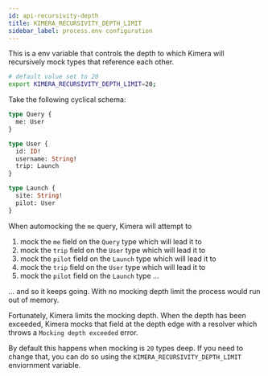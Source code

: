 ```yaml
---
id: api-recursivity-depth
title: KIMERA_RECURSIVITY_DEPTH_LIMIT
sidebar_label: process.env configuration
---
```


This is a env variable that controls the depth to which Kimera will recursively mock types that reference each other.

```bash
# default value set to 20
export KIMERA_RECURSIVITY_DEPTH_LIMIT=20;
```

Take the following cyclical schema:

```graphql {8,13}
type Query {
  me: User
}

type User {
  id: ID!
  username: String!
  trip: Launch
}

type Launch {
  site: String!
  pilot: User
}
```

When automocking the `me` query, Kimera will attempt to

1. mock the `me` field on the `Query` type which will lead it to
2. mock the `trip` field on the `User` type which will lead it to
3. mock the `pilot` field on the `Launch` type which will lead it to
4. mock the `trip` field on the `User` type which will lead it to
5. mock the `pilot` field on the `Launch` type ...

... and so it keeps going. With no mocking depth limit the process would run out of memory.

Fortunately, Kimera limits the mocking depth. When the depth has been exceeded, Kimera mocks that field at the depth edge with a resolver which throws a `Mocking depth exceeded` error.

By default this happens when mocking is `20` types deep. If you need to change that, you can do so using the `KIMERA_RECURSIVITY_DEPTH_LIMIT` enviornment variable.
